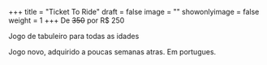 +++
title = "Ticket To Ride"
draft = false
image = ""
showonlyimage = false
weight = 1
+++
De ~~350~~ por <span class="price">R$ 250</span>

Jogo de tabuleiro para todas as idades

<!--more-->

Jogo novo, adquirido a poucas semanas atras. Em portugues.

